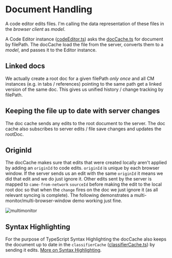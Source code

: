 # Document Handling
A code editor edits files. I'm calling the data representation of these files in the *browser client* as *model*.

A Code Editor instance ([codeEditor.ts][codeEditor.ts]) asks the [docCache.ts][docCache.ts] for document by filePath. The docCache load the file from the server, converts them to a *model*, and passes it to the Editor instance.


## Linked docs
We actually create a root doc for a given filePath *only once* and all CM instances (e.g. in tabs / references) pointing to the same path get a linked version of the same doc. This gives us unified history / change tracking by filePath.

## Keeping the file up to date with server changes
The doc cache sends any edits to the root document to the server.
The doc cache also subscribes to server edits / file save changes and updates the rootDoc.

## OriginId
The docCache makes sure that edits that were created locally aren't applied by adding an `originId` to code edits. `originId` is unique by each browser window. If the server sends us an edit with the same `originId` it means we did that edit and we do just ignore it. Other edits sent by the server is mapped to `came-from-network` `sourceId` before making the edit to the local root doc so that when the `change` fires on the doc we just ignore it (as all relevant syncing is complete). The following demonstrates a multi-monitor/multi-browser-window demo working just fine.


![multimonitor](https://raw.githubusercontent.com/johnpaularthur/johnpaularthur.github.io/master/screens/multiMonitor.gif)

## Syntax Highlighting
For the purpose of TypeScript Syntax Highlighting the docCache also keeps the document up to date in the `classifierCache` ([classifierCache.ts][classifierCache.ts]) by sending it edits. [More on Syntax Highlighting][syntax].

[docCache.ts]:https://github.com/johnpaularthur/spork/blob/master/src/app/monaco/model/docCache.ts
[codeEditor.ts]:https://github.com/johnpaularthur/spork/blob/master/src/app/monaco/editor/codeEditor.tsx
[classifierCache.ts]:https://github.com/johnpaularthur/spork/blob/master/src/app/monaco/model/classifierCache.ts
[syntax]: ./syntax.md
